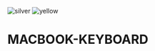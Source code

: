 ![silver](https://user-images.githubusercontent.com/44711728/116805885-0e8bc200-ab47-11eb-8e93-93d401035c3a.PNG)
![yellow](https://user-images.githubusercontent.com/44711728/116805886-1186b280-ab47-11eb-84f1-33b36b1e46a2.PNG)
# MACBOOK-KEYBOARD
